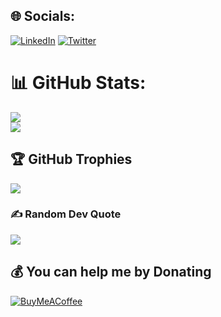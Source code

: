 ## 🌐 Socials:
[![LinkedIn](https://img.shields.io/badge/LinkedIn-%230077B5.svg?logo=linkedin&logoColor=white)](https://linkedin.com/in/wilfred-njuguna-2960aa176) [![Twitter](https://img.shields.io/badge/Twitter-%231DA1F2.svg?logo=Twitter&logoColor=white)](https://twitter.com/__willy__) 

# 📊 GitHub Stats:
![](https://github-readme-stats.vercel.app/api?username=mwash-fred&theme=dark&hide_border=false&include_all_commits=false&count_private=false)<br/>
![](https://github-readme-streak-stats.herokuapp.com/?user=mwash-fred&theme=dark&hide_border=false)<br/>
## 🏆 GitHub Trophies
![](https://github-profile-trophy.vercel.app/?username=mwash-fred&theme=darkhub&no-frame=true&no-bg=false&margin-w=4)
### ✍️ Random Dev Quote
![](https://quotes-github-readme.vercel.app/api?type=horizontal&theme=radical)
  ## 💰 You can help me by Donating
  [![BuyMeACoffee](https://img.shields.io/badge/Buy%20Me%20a%20Coffee-ffdd00?style=for-the-badge&logo=buy-me-a-coffee&logoColor=black)](https://buymeacoffee.com/codex254) 
<!-- Proudly created with GPRM ( https://gprm.itsvg.in ) -->
